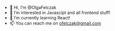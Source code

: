 - 👋 Hi, I’m @OlgaFelczak
- 👀 I’m interested in Javascipt and all frontend stuff!
- 🌱 I’m currently learning React!
- 📫 You can reach me on ofelczak@gmail.com

<!---
OlgaFelczak/OlgaFelczak is a ✨ special ✨ repository because its `README.md` (this file) appears on your GitHub profile.
You can click the Preview link to take a look at your changes.
--->
